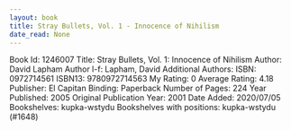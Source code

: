 ```yaml
---
layout: book
title: Stray Bullets, Vol. 1 - Innocence of Nihilism
date_read: None
---
```


Book Id: 1246007
Title: Stray Bullets, Vol. 1: Innocence of Nihilism
Author: David Lapham
Author l-f: Lapham, David
Additional Authors: 
ISBN: 0972714561
ISBN13: 9780972714563
My Rating: 0
Average Rating: 4.18
Publisher: El Capitan
Binding: Paperback
Number of Pages: 224
Year Published: 2005
Original Publication Year: 2001
Date Added: 2020/07/05
Bookshelves: kupka-wstydu
Bookshelves with positions: kupka-wstydu (#1648)

